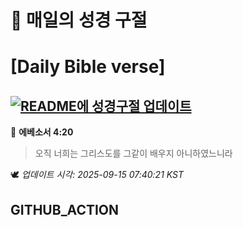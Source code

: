 # 🙏 매일의 성경 구절
# [Daily Bible verse]
## [![README에 성경구절 업데이트](https://github.com/DONGSUKA/first_test/actions/workflows/update-readme-bible.yml/badge.svg)](https://github.com/DONGSUKA/first_test/actions/workflows/update-readme-bible.yml)
<!-- START_BIBLE_VERSE -->
📖 **에베소서 4:20**
> 오직 너희는 그리스도를 그같이 배우지 아니하였느니라

🕊️ _업데이트 시각: 2025-09-15 07:40:21 KST_
  <!-- END_BIBLE_VERSE -->
## GITHUB_ACTION

